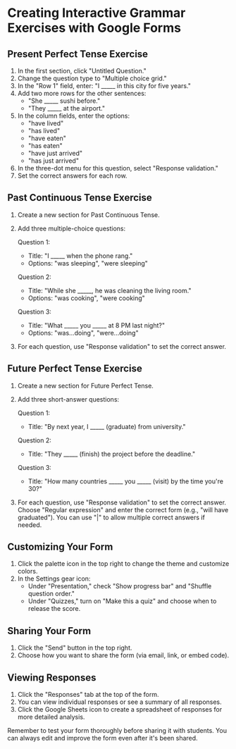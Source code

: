 # Creating Interactive Grammar Exercises with Google Forms

## Present Perfect Tense Exercise

1. In the first section, click "Untitled Question."
2. Change the question type to "Multiple choice grid."
3. In the "Row 1" field, enter: "I _____ in this city for five years."
4. Add two more rows for the other sentences:
   - "She _____ sushi before."
   - "They _____ at the airport."
5. In the column fields, enter the options:
   - "have lived"
   - "has lived"
   - "have eaten"
   - "has eaten"
   - "have just arrived"
   - "has just arrived"
6. In the three-dot menu for this question, select "Response validation."
7. Set the correct answers for each row.

## Past Continuous Tense Exercise

1. Create a new section for Past Continuous Tense.
2. Add three multiple-choice questions:

   Question 1:
   - Title: "I _____ when the phone rang."
   - Options: "was sleeping", "were sleeping"

   Question 2:
   - Title: "While she _____, he was cleaning the living room."
   - Options: "was cooking", "were cooking"

   Question 3:
   - Title: "What _____ you _____ at 8 PM last night?"
   - Options: "was...doing", "were...doing"

3. For each question, use "Response validation" to set the correct answer.

## Future Perfect Tense Exercise

1. Create a new section for Future Perfect Tense.
2. Add three short-answer questions:

   Question 1:
   - Title: "By next year, I _____ (graduate) from university."

   Question 2:
   - Title: "They _____ (finish) the project before the deadline."

   Question 3:
   - Title: "How many countries _____ you _____ (visit) by the time you're 30?"

3. For each question, use "Response validation" to set the correct answer. Choose "Regular expression" and enter the correct form (e.g., "will have graduated"). You can use "|" to allow multiple correct answers if needed.

## Customizing Your Form

1. Click the palette icon in the top right to change the theme and customize colors.
2. In the Settings gear icon:
   - Under "Presentation," check "Show progress bar" and "Shuffle question order."
   - Under "Quizzes," turn on "Make this a quiz" and choose when to release the score.

## Sharing Your Form

1. Click the "Send" button in the top right.
2. Choose how you want to share the form (via email, link, or embed code).

## Viewing Responses

1. Click the "Responses" tab at the top of the form.
2. You can view individual responses or see a summary of all responses.
3. Click the Google Sheets icon to create a spreadsheet of responses for more detailed analysis.

Remember to test your form thoroughly before sharing it with students. You can always edit and improve the form even after it's been shared.
